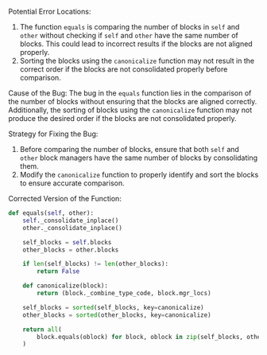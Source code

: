 Potential Error Locations:
1. The function `equals` is comparing the number of blocks in `self` and `other` without checking if `self` and `other` have the same number of blocks. This could lead to incorrect results if the blocks are not aligned properly.
2. Sorting the blocks using the `canonicalize` function may not result in the correct order if the blocks are not consolidated properly before comparison.

Cause of the Bug:
The bug in the `equals` function lies in the comparison of the number of blocks without ensuring that the blocks are aligned correctly. Additionally, the sorting of blocks using the `canonicalize` function may not produce the desired order if the blocks are not consolidated properly.

Strategy for Fixing the Bug:
1. Before comparing the number of blocks, ensure that both `self` and `other` block managers have the same number of blocks by consolidating them.
2. Modify the `canonicalize` function to properly identify and sort the blocks to ensure accurate comparison.

Corrected Version of the Function:
```python
def equals(self, other):
    self._consolidate_inplace()
    other._consolidate_inplace()

    self_blocks = self.blocks
    other_blocks = other.blocks

    if len(self_blocks) != len(other_blocks):
        return False

    def canonicalize(block):
        return (block._combine_type_code, block.mgr_locs)

    self_blocks = sorted(self_blocks, key=canonicalize)
    other_blocks = sorted(other_blocks, key=canonicalize)

    return all(
        block.equals(oblock) for block, oblock in zip(self_blocks, other_blocks)
    )
```